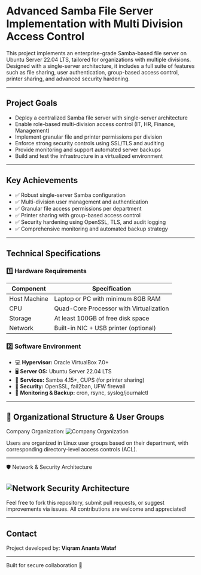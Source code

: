 # Advanced Samba File Server Implementation with Multi Division Access Control

This project implements an enterprise-grade Samba-based file server on Ubuntu Server 22.04 LTS, tailored for organizations with multiple divisions. Designed with a single-server architecture, it includes a full suite of features such as file sharing, user authentication, group-based access control, printer sharing, and advanced security hardening.

---

## Project Goals

- Deploy a centralized Samba file server with single-server architecture
- Enable role-based multi-division access control (IT, HR, Finance, Management)
- Implement granular file and printer permissions per division
- Enforce strong security controls using SSL/TLS and auditing
- Provide monitoring and support automated server backups
- Build and test the infrastructure in a virtualized environment

---

## Key Achievements

- ✅ Robust single-server Samba configuration
- ✅ Multi-division user management and authentication
- ✅ Granular file access permissions per department
- ✅ Printer sharing with group-based access control
- ✅ Security hardening using OpenSSL, TLS, and audit logging
- ✅ Comprehensive monitoring and automated backup strategy

---

## Technical Specifications

### 1️⃣ Hardware Requirements

| Component         | Specification                        |
|------------------|----------------------------------------|
| Host Machine      | Laptop or PC with minimum 8GB RAM     |
| CPU               | Quad-Core Processor with Virtualization |
| Storage           | At least 100GB of free disk space     |
| Network           | Built-in NIC + USB printer (optional) |

### 2️⃣ Software Environment

- 💻 **Hypervisor:** Oracle VirtualBox 7.0+
- 🖥️ **Server OS:** Ubuntu Server 22.04 LTS
- 📂 **Services:** Samba 4.15+, CUPS (for printer sharing)
- 🔐 **Security:** OpenSSL, fail2ban, UFW firewall
- 🔧 **Monitoring & Backup:** cron, rsync, syslog/journalctl

---

## 🏢 Organizational Structure & User Groups
Company Organization:
![Company Organization](https://github.com/user-attachments/assets/8076368a-0e27-446b-9123-99b3f3ecc056)


Users are organized in Linux user groups based on their department, with corresponding directory-level access controls (ACL).

---

🛡️ Network & Security Architecture
## ![Network   Security Architecture](https://github.com/user-attachments/assets/75b1b13c-1998-46d3-9b51-05919da50a8d)

Feel free to fork this repository, submit pull requests, or suggest improvements via issues. All contributions are welcome and appreciated!

---

## Contact

Project developed by:
**Viqram Ananta Wataf**

---

Built for secure collaboration 🚀

